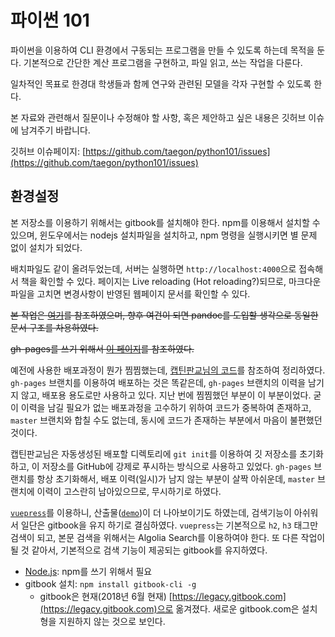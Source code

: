 # 파이썬 101

파이썬을 이용하여 CLI 환경에서 구동되는 프로그램을 만들 수 있도록 하는데 목적을 둔다. 기본적으로 간단한 계산 프로그램을 구현하고, 파일 읽고, 쓰는 작업을 다룬다.

일차적인 목표로 한경대 학생들과 함께 연구와 관련된 모델을 각자 구현할 수 있도록 한다.

본 자료와 관련해서 질문이나 수정해야 할 사항, 혹은 제안하고 싶은 내용은 깃허브 이슈에 남겨주기 바랍니다.

깃허브 이슈페이지: [https://github.com/taegon/python101/issues](https://github.com/taegon/python101/issues)

## 환경설정

본 저장소를 이용하기 위해서는 gitbook를 설치해야 한다. npm를 이용해서 설치할 수 있으며, 윈도우에서는 nodejs 설치파일을 설치하고, npm 명령을 실행시키면 별 문제 없이 설치가 되었다.

배치파일도 같이 올려두었는데, 서버는 실행하면 `http://localhost:4000`으로 접속해서 책을 확인할 수 있다. 페이지는 Live reloading (Hot reloading?)되므로, 마크다운 파일을 고치면 변경사항이 반영된 웹페이지 문서를 확인할 수 있다.

~~본 작업은 [여기](http://blog.appkr.kr/work-n-play/pandoc-gitbook-%EC%A0%84%EC%9E%90%EC%B6%9C%ED%8C%90/)를 참조하였으며, 향후 여건이 되면 pandoc를 도입할 생각으로 동일한 문서 구조를 차용하였다.~~

~~gh-pages를 쓰기 위해서 [이 페이지](https://tech.ssut.me/2015/07/28/start-python-documentation-using-sphinx/)를 참조하였다.~~

예전에 사용한 배포과정이 뭔가 찜찜했는데, [캡틴판교님의 코드](https://github.com/joshua1988/learning-note/blob/master/deploy.bat)를 참조하여 정리하였다. `gh-pages` 브랜치를 이용하여 배포하는 것은 똑같은데, `gh-pages` 브랜치의 이력을 남기지 않고, 배포용 용도로만 사용하고 있다. 지난 번에 찜찜했던 부분이 이 부분이었다. 굳이 이력을 남길 필요가 없는 배포과정을 고수하기 위하여 코드가 중복하여 존재하고, `master` 브랜치와 합칠 수도 없는데, 동시에 코드가 존재하는 부분에서 마음이 불편했던 것이다.

캡틴판교님은 자동생성된 배포할 디렉토리에 `git init`를 이용하여 깃 저장소를 초기화하고, 이 저장소를 GitHub에 강제로 푸시하는 방식으로 사용하고 있었다. `gh-pages` 브랜치를 항상 초기화해서, 배포 이력(일시)가 남지 않는 부분이 살짝 아쉬운데, `master` 브랜치에 이력이 고스란히 남아있으므로, 무시하기로 하였다.

[`vuepress`](https://github.com/joshua1988/learning-note)를 이용하니, 산출물([`demo`](https://joshua1988.github.io/learning-note/))이 더 나아보이기도 하였는데, 검색기능이 아쉬워서 일단은 gitbook을 유지 하기로 결심하였다. `vuepress`는 기본적으로 `h2`, `h3` 태그만 검색이 되고, 본문 검색을 위해서는 Algolia Search를 이용하여야 한다. 또 다른 작업이 될 것 같아서, 기본적으로 검색 기능이 제공되는 gitbook를 유지하였다.

* [Node.js](https://nodejs.org/en/): npm를 쓰기 위해서 필요
* gitbook 설치: `npm install gitbook-cli -g`
  * gitbook은 현재(2018년 6월 현재) [https://legacy.gitbook.com](https://legacy.gitbook.com)으로 옮겨졌다. 새로운 gitbook.com은 설치형을 지원하지 않는 것으로 보인다.
